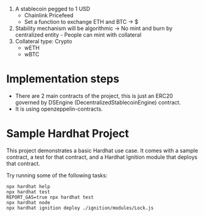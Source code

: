 1. A stablecoin pegged to 1 USD
   - Chainlink Pricefeed
   - Set a function to exchange ETH and BTC -> $
2. Stability mechanism will be algorithmic -> No mint and
   burn by centralized entity - People can mint with collateral
3. Collateral type: Crypto
   - wETH
   - wBTC

# Implementation steps

- There are 2 main contracts of the project, this is just an ERC20
  governed by DSEngine (DecentralizedStablecoinEngine) contract.
- It is using openzeppelin-contracts.

# Sample Hardhat Project

This project demonstrates a basic Hardhat use case. It comes with a sample contract, a test for that contract, and a Hardhat Ignition module that deploys that contract.

Try running some of the following tasks:

```shell
npx hardhat help
npx hardhat test
REPORT_GAS=true npx hardhat test
npx hardhat node
npx hardhat ignition deploy ./ignition/modules/Lock.js
```
